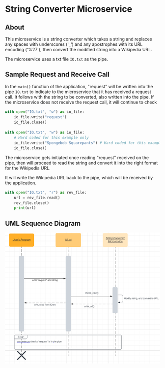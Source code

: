 # String Converter Microservice

## About
This microservice is a string converter which takes a string and replaces any spaces with underscores ('_') and any 
apostrophes with its URL encoding ('%27'), then convert the modified string into a Wikipedia URL.

The microservice uses a txt file `IO.txt` as the pipe. 

## Sample Request and Receive Call

In the `main()` function of the application, "request" will be written into the pipe `IO.txt` to indicate to the 
microservice that it has received a request call. It follows with the string to be converted, also written into the pipe.
If the microservice does not receive the request call, it will continue to check 

```python
with open("IO.txt", "w") as io_file:
    io_file.write("request")
    io_file.close()
    
with open("IO.txt", "w") as io_file:
    # Hard coded for this example only
    io_file.write("Spongebob Squarepants") # Hard coded for this example only
    io_file.close()
```

The microservice gets initiated once reading "request" received on the pipe, then will proceed to read the string and 
convert it into the right format for the Wikipedia URL.

It will write the Wikipedia URL back to the pipe, which will be received by the application.

```python
with open("IO.txt", "r") as rev_file:
    url = rev_file.read()
    rev_file.close()
    print(url)
```

## UML Sequence Diagram
![microservice_sequence_diagram.png](microservice_sequence_diagram.png)